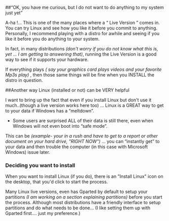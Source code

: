 ##“OK, you have me curious, but I do not want to do anything to my system just yet”

A-ha !... This is one of the many places where a “ Live Version ” comes in. You can try Linux and see how you like it before you commit to anything.  Personally, I recommend playing with a distro for awhile and seeing if you like it before you do anything to your system. 

In fact, in many distributions *(don't worry if you do not know what this is, yet ... I am getting to answering that)*, running the Live Version is a good way to see if it supports your hardware.

If everything plays *( say your graphics card plays videos and your favorite Mp3s play)* , then those same things will be fine when you INSTALL the distro in question.


##Another way Linux (installed or not) can be VERY helpful

I want to bring up the fact that even if you install Linux but don't use it much..(though a live version works here too) … Linux is a GREAT way to get to your data if Windows has a “meltdown”. 

- Some users are surprised ALL of their data is still there, even when Windows will not even boot into “safe mode”.

 
This can be *(example-  your in a rush and have to get to a report or other document on your hard drive, "RIGHT NOW")* … you can “instantly get” to your data and then trouble the computer (in this case with Microsoft Windows) issue later.

### Deciding you want to install 
When you want to install Linux (if you do), there is an "Install Linux" icon on the desktop, that you'd click to start the process.

Many Linux live versions, even has Gparted by default to setup your partitions *(I am working on a section explaining partitions)* before you start the process. Although most distributions have a friendly interface to setup partitions and do what needs to be done... (I like setting them up with Gparted first.... just my preference.)